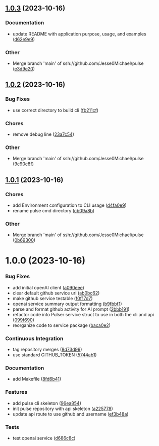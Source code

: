 ## [1.0.3](https://github.com/Jesse0Michael/pulse/compare/v1.0.2...v1.0.3) (2023-10-16)

### Documentation

- update README with application purpose, usage, and examples ([d62e9e9](https://github.com/Jesse0Michael/pulse/commit/d62e9e9a0d10e052b0bc8a22b2d40712622d910d))

### Other

- Merge branch 'main' of ssh://github.com/Jesse0Michael/pulse ([e3d9e20](https://github.com/Jesse0Michael/pulse/commit/e3d9e205bf86c74669608d8cc88354322072b32d))

## [1.0.2](https://github.com/Jesse0Michael/pulse/compare/v1.0.1...v1.0.2) (2023-10-16)

### Bug Fixes

- use correct directory to build cli ([fb211cf](https://github.com/Jesse0Michael/pulse/commit/fb211cf72ab8724a8ebce7cf1f935e5cedd8694c))

### Chores

- remove debug line ([23a7c54](https://github.com/Jesse0Michael/pulse/commit/23a7c54fce8a6c2394561345139ccd103d4d692f))

### Other

- Merge branch 'main' of ssh://github.com/Jesse0Michael/pulse ([9c90c8f](https://github.com/Jesse0Michael/pulse/commit/9c90c8f2718763672fcb988a84a2ae7145439593))

## [1.0.1](https://github.com/Jesse0Michael/pulse/compare/v1.0.0...v1.0.1) (2023-10-16)

### Chores

- add Environment configuration to CLI usage ([d4fa0e9](https://github.com/Jesse0Michael/pulse/commit/d4fa0e9cf50290fad89ede172c687b20b1e696bb))
- rename pulse cmd directory ([cb09a8b](https://github.com/Jesse0Michael/pulse/commit/cb09a8bcfee80771882ec7e3bf451c9a8b12f921))

### Other

- Merge branch 'main' of ssh://github.com/Jesse0Michael/pulse ([0b69300](https://github.com/Jesse0Michael/pulse/commit/0b6930019384a267bf68ff16695228dcfcfd9fc8))

# 1.0.0 (2023-10-16)

### Bug Fixes

- add initial openAI client ([a090eee](https://github.com/Jesse0Michael/pulse/commit/a090eeeea66da444708dc4fcf7fe6f2eb6747471))
- clear default github service url ([ab0bc62](https://github.com/Jesse0Michael/pulse/commit/ab0bc62c7bbbd2e51ecd5079fb5e8486cd7f5a99))
- make github service testable ([f0f17d7](https://github.com/Jesse0Michael/pulse/commit/f0f17d7f27bb550c32651872df4c06107d74304d))
- openai service summary output formatting ([b9fbbf1](https://github.com/Jesse0Michael/pulse/commit/b9fbbf145aae7b8d6b8f8b137aff51a65b5d61a2))
- parse and format github activity for AI prompt ([2bbb191](https://github.com/Jesse0Michael/pulse/commit/2bbb191d4eecafc157b19cff4548cb6a887de636))
- refactor code into Pulser service struct to use in both the cli and api ([099f690](https://github.com/Jesse0Michael/pulse/commit/099f690d1d2f341d9fef3857560b2db71b815fea))
- reorganize code to service package ([baca0e2](https://github.com/Jesse0Michael/pulse/commit/baca0e209ce9203efdd1384f4e1805111743811b))

### Continuous Integration

- tag repository merges ([8d73d99](https://github.com/Jesse0Michael/pulse/commit/8d73d999173c438336f4827d3fe564bb23fb4178))
- use standard GITHUB_TOKEN ([5744ab1](https://github.com/Jesse0Michael/pulse/commit/5744ab166b1bfff9230698f016b7324937340b11))

### Documentation

- add Makefile ([8fd6b41](https://github.com/Jesse0Michael/pulse/commit/8fd6b41e669f622426bcda34c048db51b528254a))

### Features

- add pulse cli skeleton ([96ea854](https://github.com/Jesse0Michael/pulse/commit/96ea8542dcc9dae86580b474d55d60a0465fc637))
- init pulse repository with api skeleton ([a225778](https://github.com/Jesse0Michael/pulse/commit/a2257788fcc00cefbfd6f839befa1382676d9691))
- update api route to use github and username ([ef3b48a](https://github.com/Jesse0Michael/pulse/commit/ef3b48a7e5e3a7f33a3df3a455d7b4251fd0a97b))

### Tests

- test openai service ([d686c8c](https://github.com/Jesse0Michael/pulse/commit/d686c8c63b574e653d2ab398869d7ad9150add3c))
